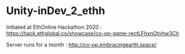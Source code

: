 # Unity-inDev_2_ethh 
Initiated at EthOnline Hackathon 2020 : https://hack.ethglobal.co/showcase/co-op-game-rectLFhxnOtvhw3Ch

Server runs for a month :  http://co-op.embracingearth.space/

